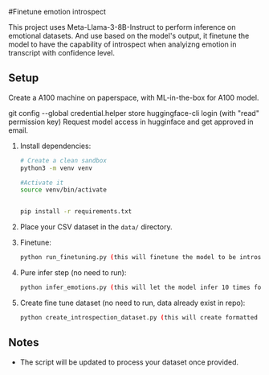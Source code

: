 #Finetune emotion introspect

This project uses Meta-Llama-3-8B-Instruct to perform inference on emotional datasets. And use based on the model's output, it finetune the model to have the capability of introspect when analyizng emotion in transcript with confidence level. 

## Setup
Create a A100 machine on paperspace, with ML-in-the-box for A100 model. 

git config --global credential.helper store
huggingface-cli login (with "read" permission key)
Request model access in hugginface and get approved in email.

1. Install dependencies:
   ```bash
   # Create a clean sandbox
   python3 -m venv venv

   #Activate it
   source venv/bin/activate


   pip install -r requirements.txt
   ```
2. Place your CSV dataset in the `data/` directory.

3. Finetune:
   ```bash
   python run_finetuning.py (this will finetune the model to be introspective)
   ```

4. Pure infer step (no need to run):
   ```bash
   python infer_emotions.py (this will let the model infer 10 times for each question in data folder)
   ```

5. Create fine tune dataset (no need to run, data already exist in repo):
   ```bash
   python create_introspection_dataset.py (this will create formatted dataset based on above infer output to finetune the model)
   ```


## Notes
- The script will be updated to process your dataset once provided. 